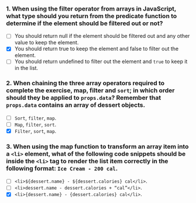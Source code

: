 ### 1. When using the filter operator from arrays in JavaScript, what type should you return from the predicate function to determine if the element should be filtered out or not?

- [ ] You should return null if the element should be filtered out and any other value to keep the element.
- [x] You should return true to keep the element and false to filter out the element.
- [ ] You should return undefined to filter out the element and `true` to keep it in the list.

### 2. When chaining the three array operators required to complete the exercise, map, filter and `sort`; in which order should they be applied to `props.data`? Remember that `props.data` contains an array of dessert objects.

- [ ] `Sort`, `filter`, `map`.
- [ ] `Map`, `filter`, `sort`.
- [x] `Filter`, `sort`, `map`.

### 3. When using the map function to transform an array item into a `<li>` element, what of the following code snippets should be inside the `<li>` tag to render the list item correctly in the following format: `Ice Cream - 200 cal`.

- [ ] `<li>${dessert.name} - ${dessert.calories} cal</li>`.
- [ ] `<li>dessert.name - dessert.calories + “cal”</li>`.
- [x] `<li>{dessert.name} - {dessert.calories} cal</li>`.
